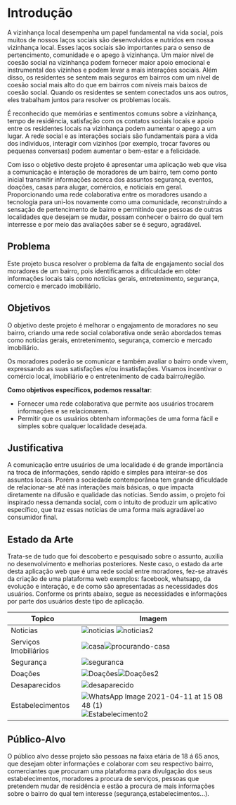 
# Introdução

A vizinhança local desempenha um papel fundamental na vida social, pois muitos de nossos laços sociais são desenvolvidos e nutridos em nossa vizinhança local. Esses laços sociais são importantes  para o senso de pertencimento, comunidade e o apego à vizinhança. Um maior nível de coesão social na vizinhança podem fornecer maior apoio emocional e instrumental dos vizinhos e podem levar a mais interações sociais. Além disso, os residentes se sentem mais seguros em bairros com um nível de coesão social mais alto do que em bairros com níveis mais baixos de coesão social. Quando os residentes se sentem conectados uns aos outros, eles trabalham juntos para resolver os problemas locais.

É reconhecido que memórias e sentimentos comuns sobre a vizinhança, tempo de residência, satisfação com os contatos sociais locais e apoio entre os residentes locais na vizinhança podem aumentar o apego a um lugar. A rede social e as interações sociais são fundamentais para a vida dos individuos, interagir com vizinhos (por exemplo, trocar favores ou pequenas conversas) podem aumentar o bem-estar e a felicidade.

Com isso o objetivo deste projeto é apresentar uma aplicação web que visa a comunicação e interação de moradores de um bairro, tem como ponto inicial transmitir informações acerca dos assuntos segurança, eventos, doações, casas para alugar, comércios, e noticiais em geral. Proporcionando uma rede colaborativa entre os moradores usando a tecnologia para uni-los novamente como uma comunidade, reconstruindo a sensação de pertencimento de bairro e permitindo que pessoas de outras localidades que desejam se mudar, possam conhecer o bairro do qual tem interresse e por meio das avaliações saber se é seguro, agradável.  

## Problema

Este projeto busca resolver o problema da falta de engajamento social dos moradores de um bairro, pois identificamos a dificuldade em obter informações locais tais como noticias gerais, entretenimento, segurança, comercio e mercado imobiliário.

## Objetivos

O objetivo deste projeto é melhorar o engajamento de moradores no seu bairro, criando uma rede social colaborativa onde serão abordados temas como noticias gerais, entretenimento, segurança, comercio e mercado imobiliário.

Os moradores poderão se comunicar e também avaliar o bairro onde vivem, expressando as suas satisfações e/ou insatisfações.
Visamos incentivar o comércio local, imobiliário e o entretenimento de cada bairro/região.

**Como objetivos específicos, podemos ressaltar**:

- Fornecer uma rede colaborativa que permite aos usuários trocarem informações e se relacionarem.
- Permitir que os usuários obtenham informações de uma forma fácil e simples sobre qualquer localidade desejada.

## Justificativa

A comunicação entre usuários de uma localidade é de grande importância na troca de informações, sendo rápido e simples para inteirar-se dos assuntos locais.
Porém a sociedade contemporânea tem grande dificuldade de relacionar-se até nas interações mais básicas, o que impacta diretamente na difusão e qualidade das notícias.
Sendo assim, o projeto foi inspirado nessa demanda social, com o intuito de produzir um aplicativo específico, que traz essas notícias de uma forma mais agradável ao consumidor final.

## Estado da Arte

Trata-se de tudo que foi descoberto e pesquisado sobre o assunto, auxilia no desenvolvimento e melhorias posteriores. Neste caso, o estado da arte desta aplicação web que é uma rede social entre moradores, fez-se através da criação de uma plataforma web exemplos: facebook, whatsapp, da evolução e interação, e de como são apresentadas as necessidades dos usuários.
Conforme os prints abaixo, segue as necessidades e informações por parte dos usuários deste tipo de aplicação. 

|Topico| Imagem | 
|-----|-----|
|Noticias|![noticias](https://user-images.githubusercontent.com/4424108/114314406-c4409380-9afa-11eb-8cf2-4f9d99bc83fc.png) ![noticias2](https://user-images.githubusercontent.com/4424108/114314452-f9e57c80-9afa-11eb-861e-2c9fe40efa12.png)|
|Serviços Imobiliários|![casa](https://user-images.githubusercontent.com/4424108/114314537-6e202000-9afb-11eb-832c-db8ef6bf8f12.jpeg)![procurando-casa](https://user-images.githubusercontent.com/4424108/114314544-7b3d0f00-9afb-11eb-896d-871ea266ee1f.jpeg)|
|Segurança|![seguranca](https://user-images.githubusercontent.com/4424108/114314601-ad4e7100-9afb-11eb-83bb-d242b7e7c58c.jpeg)|
|Doações|![Doações](https://user-images.githubusercontent.com/4424108/114314655-c9eaa900-9afb-11eb-83fd-373b9d6fd57e.jpeg)![Doações2](https://user-images.githubusercontent.com/4424108/114314656-cb1bd600-9afb-11eb-8161-e335f890c4e3.png)|
|Desaparecidos|![desaparecido](https://user-images.githubusercontent.com/4424108/114314663-d4a53e00-9afb-11eb-9731-78c29a1c35cf.png)|
|Estabelecimentos|![WhatsApp Image 2021-04-11 at 15 08 48 (1)](https://user-images.githubusercontent.com/74074456/114318141-04474c80-9ae2-11eb-8836-6d75beb4f5b6.jpeg)![Estabelecimento2](https://user-images.githubusercontent.com/4424108/114314677-e686e100-9afb-11eb-8e49-fab9315d3210.jpeg)|


## Público-Alvo

O público alvo desse projeto são pessoas na faixa etária de 18 á 65 anos, que desejam obter informações e colaborar com seu respectivo bairro, comerciantes que procuram uma plataforma para divulgação dos seus estabelecimentos, moradores a procura de serviços, pessoas que pretendem mudar de residência e estão a procura de mais informações sobre o bairro do qual tem interesse (segurança,estabelecimentos...).
